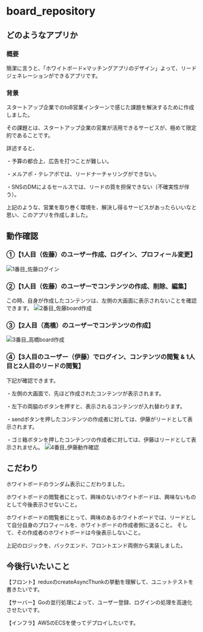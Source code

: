 # board_repository

## どのようなアプリか
### 概要
簡潔に言うと、「ホワイトボード×マッチングアプリのデザイン」よって、リードジェネレーションができるアプリです。
### 背景
スタートアップ企業でのtoB営業インターンで感じた課題を解決するために作成しました。

その課題とは、スタートアップ企業の営業が活用できるサービスが、極めて限定的であることです。

詳述すると、

・予算の都合上、広告を打つことが難しい。

・メルアポ・テレアポでは、リードナーチャリングができない。

・SNSのDMによるセールスでは、リードの質を担保できない（不確実性が伴う）。

上記のような、営業を取り巻く環境を、解決し得るサービスがあったらいいなと思い、このアプリを作成しました。

## 動作確認

### ①【1人目（佐藤）のユーザー作成、ログイン、プロフィール変更】
![1番目_佐藤ログイン](https://user-images.githubusercontent.com/75367572/113115343-4ef5d880-9247-11eb-85af-84d55bbc7f07.GIF)

### ②【1人目（佐藤）のユーザーでコンテンツの作成、削除、編集】

この時、自身が作成したコンテンツは、左側の大画面に表示されないことを確認できます。
![2番目_佐藤board作成](https://user-images.githubusercontent.com/75367572/113115403-5cab5e00-9247-11eb-9abb-897210e1fa59.GIF)

### ③【2人目（高橋）のユーザーでコンテンツの作成】
![3番目_高橋board作成](https://user-images.githubusercontent.com/75367572/113115452-6a60e380-9247-11eb-98b2-282c70b6f88d.GIF)

### ④【3人目のユーザー（伊藤）でログイン、コンテンツの閲覧 & 1人目と2人目のリードの閲覧】

下記が確認できます。

・左側の大画面で、先ほど作成されたコンテンツが表示されます。

・左下の両脇のボタンを押すと、表示されるコンテンツが入れ替わります。

・sendボタンを押したコンテンツの作成者に対しては、伊藤がリードとして表示されます。

・ゴミ箱ボタンを押したコンテンツの作成者に対しては、伊藤はリードとして表示されません。
![4番目_伊藤動作確認](https://user-images.githubusercontent.com/75367572/113116160-24f0e600-9248-11eb-8bd9-33b40e12128e.GIF)


## こだわり

ホワイトボードのランダム表示にこだわりました。

ホワイトボードの閲覧者にとって、興味のないホワイトボードは、興味ないものとして今後表示させないこと。

ホワイトボードの閲覧者にとって、興味のあるホワイトボードでは、リードとして自分自身のプロフィールを、ホワイトボードの作成者側に送ること。
そして、その作成者のホワイトボードは今後表示しないこと。

上記のロジックを、バックエンド、フロントエンド両側から実装しました。

## 今後行いたいこと

【フロント】reduxのcreateAsyncThunkの挙動を理解して、ユニットテストを書きたいです。

【サーバー】Goの並行処理によって、ユーザー登録、ログインの処理を高速化させたいです。

【インフラ】AWSのECSを使ってデプロイしたいです。
